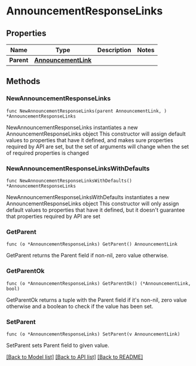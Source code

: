 # AnnouncementResponseLinks

## Properties

Name | Type | Description | Notes
------------ | ------------- | ------------- | -------------
**Parent** | [**AnnouncementLink**](AnnouncementLink.md) |  | 

## Methods

### NewAnnouncementResponseLinks

`func NewAnnouncementResponseLinks(parent AnnouncementLink, ) *AnnouncementResponseLinks`

NewAnnouncementResponseLinks instantiates a new AnnouncementResponseLinks object
This constructor will assign default values to properties that have it defined,
and makes sure properties required by API are set, but the set of arguments
will change when the set of required properties is changed

### NewAnnouncementResponseLinksWithDefaults

`func NewAnnouncementResponseLinksWithDefaults() *AnnouncementResponseLinks`

NewAnnouncementResponseLinksWithDefaults instantiates a new AnnouncementResponseLinks object
This constructor will only assign default values to properties that have it defined,
but it doesn't guarantee that properties required by API are set

### GetParent

`func (o *AnnouncementResponseLinks) GetParent() AnnouncementLink`

GetParent returns the Parent field if non-nil, zero value otherwise.

### GetParentOk

`func (o *AnnouncementResponseLinks) GetParentOk() (*AnnouncementLink, bool)`

GetParentOk returns a tuple with the Parent field if it's non-nil, zero value otherwise
and a boolean to check if the value has been set.

### SetParent

`func (o *AnnouncementResponseLinks) SetParent(v AnnouncementLink)`

SetParent sets Parent field to given value.



[[Back to Model list]](../README.md#documentation-for-models) [[Back to API list]](../README.md#documentation-for-api-endpoints) [[Back to README]](../README.md)


